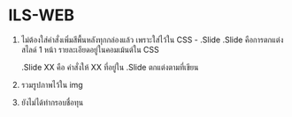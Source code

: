 # ILS-WEB
1. ไม่ต้องใส่คำสั่งเพิ่มสีพื้นหลังทุกกล่องแล้ว เพราะใส่ไว้ใน CSS - .Slide 
    .Slide คือการตกแต่งสไลด์ 1 หน้า  รายละเอียดอยู่ในคอมเม้นต์ใน CSS

    .Slide XX คือ คำสั่งให้ XX ที่อยู่ใน .Slide ตกแต่งตามที่เขียน

2. รวมรูปภาพไว้ใน img

3. ยังไม่ได้ทำกรอบชื่อทุน
